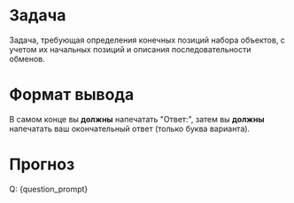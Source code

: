# Задача
Задача, требующая определения конечных позиций набора объектов, с учетом их начальных позиций и описания последовательности обменов.

# Формат вывода
В самом конце вы **должны** напечатать "Ответ:", затем вы **должны** напечатать ваш окончательный ответ (только буква варианта).

# Прогноз
Q: {question_prompt}